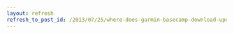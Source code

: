 ```yaml
---
layout: refresh
refresh_to_post_id: /2013/07/25/where-does-garmin-basecamp-download-updates-on-mac-os-x
---
```

